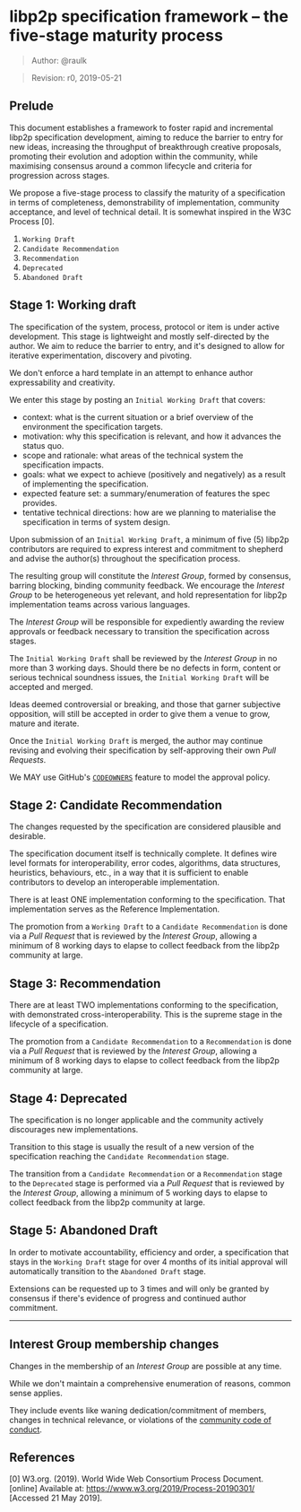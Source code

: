 # libp2p specification framework – the five-stage maturity process

> Author: @raulk

> Revision: r0, 2019-05-21

## Prelude

This document establishes a framework to foster rapid and incremental libp2p
specification development, aiming to reduce the barrier to entry for new
ideas, increasing the throughput of breakthrough creative proposals, promoting
their evolution and adoption within the community, while maximising consensus
around a common lifecycle and criteria for progression across stages.

We propose a five-stage process to classify the maturity of a specification in
terms of completeness, demonstrability of implementation, community
acceptance, and level of technical detail. It is somewhat inspired in the W3C
Process [0].

  1. `Working Draft`
  2. `Candidate Recommendation`
  3. `Recommendation`
  4. `Deprecated`
  5. `Abandoned Draft`

## Stage 1: Working draft

The specification of the system, process, protocol or item is under active
development. This stage is lightweight and mostly self-directed by the author.
We aim to reduce the barrier to entry, and it's designed to allow for
iterative experimentation, discovery and pivoting.

We don't enforce a hard template in an attempt to enhance author
expressability and creativity.

We enter this stage by posting an `Initial Working Draft` that covers:
  * context: what is the current situation or a brief overview of the
    environment the specification targets.
  * motivation: why this specification is relevant, and how it advances the
    status quo.
  * scope and rationale: what areas of the technical system the specification
    impacts.
  * goals: what we expect to achieve (positively and negatively) as a result
    of implementing the specification.
  * expected feature set: a summary/enumeration of features the spec provides.
  * tentative technical directions: how are we planning to materialise the
    specification in terms of system design.

Upon submission of an `Initial Working Draft`, a minimum of five (5) libp2p
contributors are required to express interest and commitment to shepherd and
advise the author(s) throughout the specification process.

The resulting group will constitute the _Interest Group_, formed by consensus,
barring blocking, binding community feedback. We encourage the _Interest
Group_ to be heterogeneous yet relevant, and hold representation for libp2p
implementation teams across various languages.

The _Interest Group_ will be responsible for expediently awarding the review
approvals or feedback necessary to transition the specification across stages.

The `Initial Working Draft` shall be reviewed by the _Interest Group_ in no
more than 3 working days. Should there be no defects in form, content or
serious technical soundness issues, the `Initial Working Draft` will be
accepted and merged.

Ideas deemed controversial or breaking, and those that garner subjective
opposition, will still be accepted in order to give them a venue to grow,
mature and iterate.

Once the `Initial Working Draft` is merged, the author may continue revising
and evolving their specification by self-approving their own *Pull Requests*.

We MAY use GitHub's
[`CODEOWNERS`](https://help.github.com/en/articles/about-code-owners) feature
to model the approval policy.

## Stage 2: Candidate Recommendation

The changes requested by the specification are considered plausible and
desirable.

The specification document itself is technically complete. It defines wire
level formats for interoperability, error codes, algorithms, data structures,
heuristics, behaviours, etc., in a way that it is sufficient to enable
contributors to develop an interoperable implementation.

There is at least ONE implementation conforming to the specification. That
implementation serves as the Reference Implementation.

The promotion from a `Working Draft` to a `Candidate Recommendation` is done
via a *Pull Request* that is reviewed by the _Interest Group_, allowing a
minimum of 8 working days to elapse to collect feedback from the libp2p
community at large.

## Stage 3: Recommendation

There are at least TWO implementations conforming to the specification, with
demonstrated cross-interoperability. This is the supreme stage in the
lifecycle of a specification.

The promotion from a `Candidate Recommendation` to a `Recommendation` is done
via a *Pull Request* that is reviewed by the _Interest Group_, allowing a
minimum of 8 working days to elapse to collect feedback from the libp2p
community at large.

## Stage 4: Deprecated

The specification is no longer applicable and the community actively
discourages new implementations.

Transition to this stage is usually the result of a new version of the
specification reaching the `Candidate Recommendation` stage.

The transition from a `Candidate Recommendation` or a `Recommendation` stage
to the `Deprecated` stage is performed via a *Pull Request* that is reviewed
by the _Interest Group_, allowing a minimum of 5 working days to elapse to
collect feedback from the libp2p community at large.

## Stage 5: Abandoned Draft

In order to motivate accountability, efficiency and order, a specification
that stays in the `Working Draft` stage for over 4 months of its initial
approval will automatically transition to the `Abandoned Draft` stage.

Extensions can be requested up to 3 times and will only be granted by
consensus if there's evidence of progress and continued author commitment.

---

## Interest Group membership changes

Changes in the membership of an _Interest Group_ are possible at any time.

While we don't maintain a comprehensive enumeration of reasons, common sense
applies.

They include events like waning dedication/commitment of members, changes in
technical relevance, or violations of the [community code of
conduct](https://github.com/ipfs/community/blob/master/code-of-conduct.md).

## References

[0] W3.org. (2019). World Wide Web Consortium Process Document. [online]
Available at: https://www.w3.org/2019/Process-20190301/ [Accessed 21 May
2019].